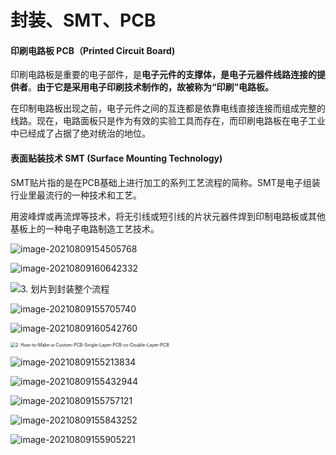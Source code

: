 

# 封装、SMT、PCB

#### 印刷电路板 PCB（Printed Circuit Board)

印刷电路板是重要的电子部件，是**电子元件的支撑体，是电子元器件线路连接的提供者**。**由于它是采用电子印刷技术制作的，故被称为“印刷”电路板。**

在印制电路板出现之前，电子元件之间的互连都是依靠电线直接连接而组成完整的线路。现在，电路面板只是作为有效的实验工具而存在，而印刷电路板在电子工业中已经成了占据了绝对统治的地位。



#### 表面贴装技术 SMT (Surface Mounting Technology)

SMT贴片指的是在PCB基础上进行加工的系列工艺流程的简称。SMT是电子组装行业里最流行的一种技术和工艺。

用波峰焊或再流焊等技术，将无引线或短引线的片状元器件焊到印制电路板或其他基板上的一种电子电路制造工艺技术。

![image-20210809154505768](https://i.loli.net/2021/08/13/R974yGFTVthfs8W.png)



![image-20210809160642332](https://i.loli.net/2021/08/09/ebFIdrQWM72KEjT.png)

![3. 划片到封装整个流程](https://i.loli.net/2021/08/13/KUnPl16jpm5tMNx.jpg)



![image-20210809155705740](https://i.loli.net/2021/08/13/oD43GPVAdlwSIp9.png)



![image-20210809160542760](https://i.loli.net/2021/08/09/cMVLgarHe64DZKB.png)







<img src="https://i.loli.net/2021/08/09/qZbfQn14TEXo9y8.png" alt="2. How-to-Make-a-Custom-PCB-Single-Layer-PCB-vs-Double-Layer-PCB" style="zoom:50%;" />







![image-20210809155213834](https://i.loli.net/2021/08/09/ujMKOhedPNR9ErG.png)



![image-20210809155432944](https://i.loli.net/2021/08/09/9PqlNxKmMXTG3F8.png)



![image-20210809155757121](https://i.loli.net/2021/08/09/UWjzVRatpgBvK6C.png)

![image-20210809155843252](https://i.loli.net/2021/08/09/6VJD9BMos4T3IQz.png)



![image-20210809155905221](https://i.loli.net/2021/08/09/3hCrH7WeNOfq41J.png)

